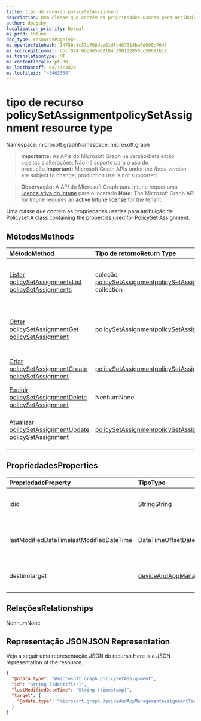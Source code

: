 ```yaml
---
title: tipo de recurso policySetAssignment
description: Uma classe que contém as propriedades usadas para atribuição de Policyset.
author: dougeby
localization_priority: Normal
ms.prod: Intune
doc_type: resourcePageType
ms.openlocfilehash: 14789c8c57b766dae61dfc467514ba6d095b764f
ms.sourcegitcommit: bbcf074f0be9d5e02f84c290122850cc5968fb1f
ms.translationtype: MT
ms.contentlocale: pt-BR
ms.lasthandoff: 04/14/2020
ms.locfileid: "43463364"
---
```

# <a name="policysetassignment-resource-type"></a><span data-ttu-id="d3108-103">tipo de recurso policySetAssignment</span><span class="sxs-lookup"><span data-stu-id="d3108-103">policySetAssignment resource type</span></span>

<span data-ttu-id="d3108-104">Namespace: microsoft.graph</span><span class="sxs-lookup"><span data-stu-id="d3108-104">Namespace: microsoft.graph</span></span>

> <span data-ttu-id="d3108-105">**Importante:** As APIs do Microsoft Graph na versão/beta estão sujeitas a alterações; Não há suporte para o uso de produção.</span><span class="sxs-lookup"><span data-stu-id="d3108-105">**Important:** Microsoft Graph APIs under the /beta version are subject to change; production use is not supported.</span></span>

> <span data-ttu-id="d3108-106">**Observação:** A API do Microsoft Graph para Intune requer uma [licença ativa do Intune](https://go.microsoft.com/fwlink/?linkid=839381) para o locatário.</span><span class="sxs-lookup"><span data-stu-id="d3108-106">**Note:** The Microsoft Graph API for Intune requires an [active Intune license](https://go.microsoft.com/fwlink/?linkid=839381) for the tenant.</span></span>

<span data-ttu-id="d3108-107">Uma classe que contém as propriedades usadas para atribuição de Policyset.</span><span class="sxs-lookup"><span data-stu-id="d3108-107">A class containing the properties used for PolicySet Assignment.</span></span>

## <a name="methods"></a><span data-ttu-id="d3108-108">Métodos</span><span class="sxs-lookup"><span data-stu-id="d3108-108">Methods</span></span>
|<span data-ttu-id="d3108-109">Método</span><span class="sxs-lookup"><span data-stu-id="d3108-109">Method</span></span>|<span data-ttu-id="d3108-110">Tipo de retorno</span><span class="sxs-lookup"><span data-stu-id="d3108-110">Return Type</span></span>|<span data-ttu-id="d3108-111">Descrição</span><span class="sxs-lookup"><span data-stu-id="d3108-111">Description</span></span>|
|:---|:---|:---|
|[<span data-ttu-id="d3108-112">Listar policySetAssignments</span><span class="sxs-lookup"><span data-stu-id="d3108-112">List policySetAssignments</span></span>](../api/intune-policyset-policysetassignment-list.md)|<span data-ttu-id="d3108-113">coleção [policySetAssignment](../resources/intune-policyset-policysetassignment.md)</span><span class="sxs-lookup"><span data-stu-id="d3108-113">[policySetAssignment](../resources/intune-policyset-policysetassignment.md) collection</span></span>|<span data-ttu-id="d3108-114">Listar Propriedades e relações dos objetos [policySetAssignment](../resources/intune-policyset-policysetassignment.md) .</span><span class="sxs-lookup"><span data-stu-id="d3108-114">List properties and relationships of the [policySetAssignment](../resources/intune-policyset-policysetassignment.md) objects.</span></span>|
|[<span data-ttu-id="d3108-115">Obter policySetAssignment</span><span class="sxs-lookup"><span data-stu-id="d3108-115">Get policySetAssignment</span></span>](../api/intune-policyset-policysetassignment-get.md)|[<span data-ttu-id="d3108-116">policySetAssignment</span><span class="sxs-lookup"><span data-stu-id="d3108-116">policySetAssignment</span></span>](../resources/intune-policyset-policysetassignment.md)|<span data-ttu-id="d3108-117">Leia as propriedades e as relações do objeto [policySetAssignment](../resources/intune-policyset-policysetassignment.md) .</span><span class="sxs-lookup"><span data-stu-id="d3108-117">Read properties and relationships of the [policySetAssignment](../resources/intune-policyset-policysetassignment.md) object.</span></span>|
|[<span data-ttu-id="d3108-118">Criar policySetAssignment</span><span class="sxs-lookup"><span data-stu-id="d3108-118">Create policySetAssignment</span></span>](../api/intune-policyset-policysetassignment-create.md)|[<span data-ttu-id="d3108-119">policySetAssignment</span><span class="sxs-lookup"><span data-stu-id="d3108-119">policySetAssignment</span></span>](../resources/intune-policyset-policysetassignment.md)|<span data-ttu-id="d3108-120">Criar um novo objeto [policySetAssignment](../resources/intune-policyset-policysetassignment.md) .</span><span class="sxs-lookup"><span data-stu-id="d3108-120">Create a new [policySetAssignment](../resources/intune-policyset-policysetassignment.md) object.</span></span>|
|[<span data-ttu-id="d3108-121">Excluir policySetAssignment</span><span class="sxs-lookup"><span data-stu-id="d3108-121">Delete policySetAssignment</span></span>](../api/intune-policyset-policysetassignment-delete.md)|<span data-ttu-id="d3108-122">Nenhum</span><span class="sxs-lookup"><span data-stu-id="d3108-122">None</span></span>|<span data-ttu-id="d3108-123">Exclui [policySetAssignment](../resources/intune-policyset-policysetassignment.md).</span><span class="sxs-lookup"><span data-stu-id="d3108-123">Deletes a [policySetAssignment](../resources/intune-policyset-policysetassignment.md).</span></span>|
|[<span data-ttu-id="d3108-124">Atualizar policySetAssignment</span><span class="sxs-lookup"><span data-stu-id="d3108-124">Update policySetAssignment</span></span>](../api/intune-policyset-policysetassignment-update.md)|[<span data-ttu-id="d3108-125">policySetAssignment</span><span class="sxs-lookup"><span data-stu-id="d3108-125">policySetAssignment</span></span>](../resources/intune-policyset-policysetassignment.md)|<span data-ttu-id="d3108-126">Atualiza as propriedades de um objeto [policySetAssignment](../resources/intune-policyset-policysetassignment.md) .</span><span class="sxs-lookup"><span data-stu-id="d3108-126">Update the properties of a [policySetAssignment](../resources/intune-policyset-policysetassignment.md) object.</span></span>|

## <a name="properties"></a><span data-ttu-id="d3108-127">Propriedades</span><span class="sxs-lookup"><span data-stu-id="d3108-127">Properties</span></span>
|<span data-ttu-id="d3108-128">Propriedade</span><span class="sxs-lookup"><span data-stu-id="d3108-128">Property</span></span>|<span data-ttu-id="d3108-129">Tipo</span><span class="sxs-lookup"><span data-stu-id="d3108-129">Type</span></span>|<span data-ttu-id="d3108-130">Descrição</span><span class="sxs-lookup"><span data-stu-id="d3108-130">Description</span></span>|
|:---|:---|:---|
|<span data-ttu-id="d3108-131">id</span><span class="sxs-lookup"><span data-stu-id="d3108-131">id</span></span>|<span data-ttu-id="d3108-132">String</span><span class="sxs-lookup"><span data-stu-id="d3108-132">String</span></span>|<span data-ttu-id="d3108-133">Chave do PolicySetAssignment.</span><span class="sxs-lookup"><span data-stu-id="d3108-133">Key of the PolicySetAssignment.</span></span>|
|<span data-ttu-id="d3108-134">lastModifiedDateTime</span><span class="sxs-lookup"><span data-stu-id="d3108-134">lastModifiedDateTime</span></span>|<span data-ttu-id="d3108-135">DateTimeOffset</span><span class="sxs-lookup"><span data-stu-id="d3108-135">DateTimeOffset</span></span>|<span data-ttu-id="d3108-136">Hora da última modificação do PolicySetAssignment.</span><span class="sxs-lookup"><span data-stu-id="d3108-136">Last modified time of the PolicySetAssignment.</span></span>|
|<span data-ttu-id="d3108-137">destino</span><span class="sxs-lookup"><span data-stu-id="d3108-137">target</span></span>|[<span data-ttu-id="d3108-138">deviceAndAppManagementAssignmentTarget</span><span class="sxs-lookup"><span data-stu-id="d3108-138">deviceAndAppManagementAssignmentTarget</span></span>](../resources/intune-shared-deviceandappmanagementassignmenttarget.md)|<span data-ttu-id="d3108-139">O grupo de destino de PolicySetAssignment</span><span class="sxs-lookup"><span data-stu-id="d3108-139">The target group of PolicySetAssignment</span></span>|

## <a name="relationships"></a><span data-ttu-id="d3108-140">Relações</span><span class="sxs-lookup"><span data-stu-id="d3108-140">Relationships</span></span>
<span data-ttu-id="d3108-141">Nenhum</span><span class="sxs-lookup"><span data-stu-id="d3108-141">None</span></span>

## <a name="json-representation"></a><span data-ttu-id="d3108-142">Representação JSON</span><span class="sxs-lookup"><span data-stu-id="d3108-142">JSON Representation</span></span>
<span data-ttu-id="d3108-143">Veja a seguir uma representação JSON do recurso.</span><span class="sxs-lookup"><span data-stu-id="d3108-143">Here is a JSON representation of the resource.</span></span>
<!-- {
  "blockType": "resource",
  "keyProperty": "id",
  "@odata.type": "microsoft.graph.policySetAssignment"
}
-->
``` json
{
  "@odata.type": "#microsoft.graph.policySetAssignment",
  "id": "String (identifier)",
  "lastModifiedDateTime": "String (timestamp)",
  "target": {
    "@odata.type": "microsoft.graph.deviceAndAppManagementAssignmentTarget"
  }
}
```



